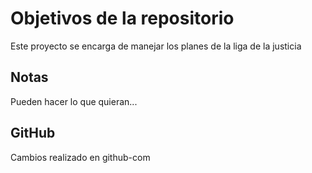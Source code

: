 # Objetivos de la repositorio

Este proyecto se encarga de manejar los planes de la liga de la justicia


## Notas
Pueden hacer lo que quieran...

## GitHub
Cambios realizado en github-com
